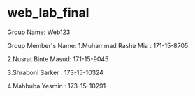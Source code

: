 # web_lab_final
Group Name: Web123 

Group Member's Name: 
1.Muhammad Rashe Mia : 171-15-8705

2.Nusrat Binte Masud: 171-15-9045

3.Shraboni Sarker : 173-15-10324

4.Mahbuba Yesmin : 173-15-10291
